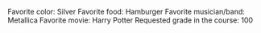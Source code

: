 Favorite color: Silver
Favorite food: Hamburger
Favorite musician/band: Metallica
Favorite movie: Harry Potter
Requested grade in the course: 100
